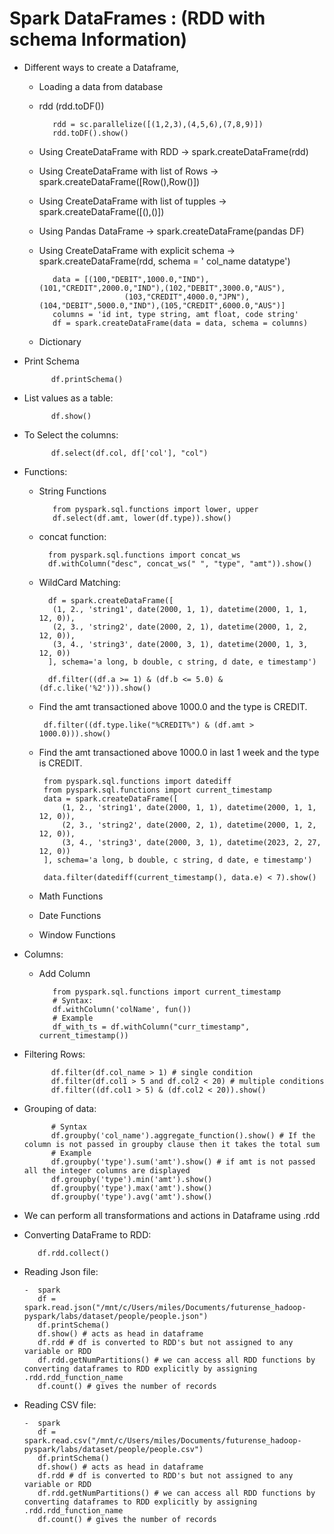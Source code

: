 # Spark DataFrames : (RDD with schema Information)

- Different ways to create a Dataframe, 
   - Loading a data from database
   - rdd (rdd.toDF())
            
            rdd = sc.parallelize([(1,2,3),(4,5,6),(7,8,9)])
            rdd.toDF().show()
   
   - Using CreateDataFrame with RDD -> spark.createDataFrame(rdd)
   - Using CreateDataFrame with list of Rows -> spark.createDataFrame([Row(),Row()])
   - Using CreateDataFrame with list of tupples -> spark.createDataFrame([(),()])
   - Using Pandas DataFrame -> spark.createDataFrame(pandas DF)
   - Using CreateDataFrame with explicit schema -> spark.createDataFrame(rdd, schema = ' col_name datatype') 
   
            data = [(100,"DEBIT",1000.0,"IND"),(101,"CREDIT",2000.0,"IND"),(102,"DEBIT",3000.0,"AUS"),
                            (103,"CREDIT",4000.0,"JPN"),(104,"DEBIT",5000.0,"IND"),(105,"CREDIT",6000.0,"AUS")]
            columns = 'id int, type string, amt float, code string'
            df = spark.createDataFrame(data = data, schema = columns)
   
   - Dictionary

- Print Schema

            df.printSchema()

- List values as a table:

            df.show()
- To Select the columns:

            df.select(df.col, df['col'], "col")
- Functions:

   - String Functions
        
            from pyspark.sql.functions import lower, upper 
            df.select(df.amt, lower(df.type)).show()
   
    - concat function:
           
            from pyspark.sql.functions import concat_ws
            df.withColumn("desc", concat_ws(" ", "type", "amt")).show()
            
    - WildCard Matching:
            
            df = spark.createDataFrame([
             (1, 2., 'string1', date(2000, 1, 1), datetime(2000, 1, 1, 12, 0)),
             (2, 3., 'string2', date(2000, 2, 1), datetime(2000, 1, 2, 12, 0)),
             (3, 4., 'string3', date(2000, 3, 1), datetime(2000, 1, 3, 12, 0))
            ], schema='a long, b double, c string, d date, e timestamp')

            df.filter((df.a >= 1) & (df.b <= 5.0) & (df.c.like('%2'))).show()
            
     - Find the amt transactioned above 1000.0 and the type is CREDIT.

            df.filter((df.type.like("%CREDIT%") & (df.amt > 1000.0))).show()
            
     - Find the amt transactioned above 1000.0 in last 1 week and the type is CREDIT.
 
            from pyspark.sql.functions import datediff
            from pyspark.sql.functions import current_timestamp
            data = spark.createDataFrame([
                (1, 2., 'string1', date(2000, 1, 1), datetime(2000, 1, 1, 12, 0)),
                (2, 3., 'string2', date(2000, 2, 1), datetime(2000, 1, 2, 12, 0)),
                (3, 4., 'string3', date(2000, 3, 1), datetime(2023, 2, 27, 12, 0))
            ], schema='a long, b double, c string, d date, e timestamp')

            data.filter(datediff(current_timestamp(), data.e) < 7).show()

   - Math Functions
   - Date Functions
   - Window Functions

- Columns:
   
   - Add Column 
            
            from pyspark.sql.functions import current_timestamp
            # Syntax:
            df.withColumn('colName', fun())
            # Example
            df_with_ts = df.withColumn("curr_timestamp", current_timestamp())
     
     
- Filtering Rows:

            df.filter(df.col_name > 1) # single condition
            df.filter(df.col1 > 5 and df.col2 < 20) # multiple conditions
            df.filter((df.col1 > 5) & (df.col2 < 20)).show()
            
- Grouping of data:

            # Syntax
            df.groupby('col_name').aggregate_function().show() # If the column is not passed in groupby clause then it takes the total sum
            # Example
            df.groupby('type').sum('amt').show() # if amt is not passed all the integer columns are displayed
            df.groupby('type').min('amt').show()
            df.groupby('type').max('amt').show()
            df.groupby('type').avg('amt').show()
            
- We can perform all transformations and actions in Dataframe using .rdd

- Converting DataFrame to RDD:

         df.rdd.collect()
         
- Reading Json file:

      -  spark
         df = spark.read.json("/mnt/c/Users/miles/Documents/futurense_hadoop-pyspark/labs/dataset/people/people.json")
         df.printSchema()
         df.show() # acts as head in dataframe
         df.rdd # df is converted to RDD's but not assigned to any variable or RDD
         df.rdd.getNumPartitions() # we can access all RDD functions by converting dataframes to RDD explicitly by assigning .rdd.rdd_function_name
         df.count() # gives the number of records

- Reading CSV file:

      -  spark
         df = spark.read.csv("/mnt/c/Users/miles/Documents/futurense_hadoop-pyspark/labs/dataset/people/people.csv")
         df.printSchema()
         df.show() # acts as head in dataframe
         df.rdd # df is converted to RDD's but not assigned to any variable or RDD
         df.rdd.getNumPartitions() # we can access all RDD functions by converting dataframes to RDD explicitly by assigning .rdd.rdd_function_name
         df.count() # gives the number of records


